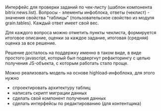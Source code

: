 

Интерфейс для проверки заданий по чек-листу (шаблон компонента bitrix:news.list). Вопросы - элементы инфоблока, ответы (чеклист) - значения свойства "таблицы" (пользовательское свойство из модуля grain.tables). Каждый ответ имеет свой вес.

Для каждого вопроса можно отметить пункты чеклиста, формируется итоговое описание, оценки за каждое задание, итоговая (средняя) оценка за все решение.

Решение досталось на поддержку именно в таком виде, в виде простого javascript, который был подвергнут рефакторингу с целью получения JS-объекта, с которым работать стало проще.

Можно реализовать модель на основе highload-инфоблока, для этого нужно

- спроектировать архитектуру таблиц
- написать скрипт миграции данных
- сделать свой компонент получения данных
- сделать интерфейсы по редактированию (для контентщика)


